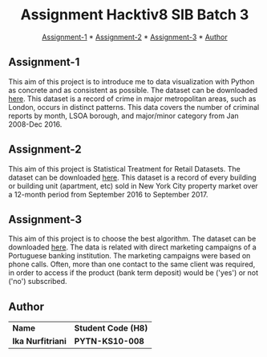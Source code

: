 <h1 align="center">
Assignment Hacktiv8 SIB Batch 3
  <br>
</h1>

<p align="center">
  <a href="#Assignment-1">Assignment-1</a> *
  <a href="#Assignment-2">Assignment-2</a> *
  <a href="#Assignment-3">Assignment-3</a> *
  <a href="#Author">Author</a> 
</p>

## Assignment-1
This aim of this project is to introduce me to data visualization with Python as concrete and as consistent as possible. The dataset can be downloaded [here](https://www.kaggle.com/datasets/jboysen/london-crime). This dataset is a record of crime in major metropolitan areas, such as London, occurs in distinct patterns. This data covers the number of criminal reports by month, LSOA borough, and major/minor category from Jan 2008-Dec 2016.
## Assignment-2
This aim of this project is Statistical Treatment for Retail Datasets. The dataset can be downloaded [here](https://www.kaggle.com/datasets/new-york-city/nyc-property-sales). This dataset is a record of every building or building unit (apartment, etc) sold in New York City property market over a 12-month period from September 2016 to September 2017.
## Assignment-3
This aim of this project is to choose the best algorithm. The dataset can be downloaded [here](https://archive.ics.uci.edu/ml/datasets/Bank+Marketing). The data is related with direct marketing campaigns of a Portuguese banking institution. The marketing campaigns were based on phone calls. Often, more than one contact to the same client was required, in order to access if the product (bank term deposit) would be ('yes') or not ('no') subscribed. 

## Author
<table>
    <tr>
      <td><b>Name</b></td>
      <td><b>Student Code (H8)</b></td>
    </tr>
    <tr>
      <td><b>Ika Nurfitriani</b></td>
      <td><b>PYTN-KS10-008</b></td>
    </tr>
</table>
